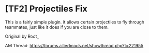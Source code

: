 # [TF2] Projectiles Fix
This is a fairly simple plugin. It allows certain projectiles to fly through teammates, just like it does if you are close to them.

Original by Root_

AM Thread: https://forums.alliedmods.net/showthread.php?t=221955

